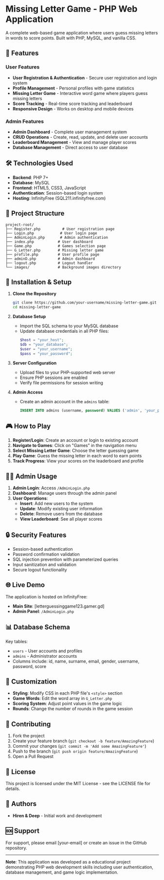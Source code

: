# Missing Letter Game - PHP Web Application

A complete web-based game application where users guess missing letters in words to score points. Built with PHP, MySQL, and vanilla CSS.

## 🌟 Features

### User Features
- **User Registration & Authentication** - Secure user registration and login system
- **Profile Management** - Personal profiles with game statistics
- **Missing Letter Game** - Interactive word game where players guess missing letters
- **Score Tracking** - Real-time score tracking and leaderboard
- **Responsive Design** - Works on desktop and mobile devices

### Admin Features
- **Admin Dashboard** - Complete user management system
- **CRUD Operations** - Create, read, update, and delete user accounts
- **Leaderboard Management** - View and manage player scores
- **Database Management** - Direct access to user database

## 🛠️ Technologies Used

- **Backend**: PHP 7+
- **Database**: MySQL
- **Frontend**: HTML5, CSS3, JavaScript
- **Authentication**: Session-based login system
- **Hosting**: InfinityFree (SQL211.infinityfree.com)

## 📁 Project Structure

```
project-root/
├── Register.php          # User registration page
├── Login.php            # User login page
├── AdminLogin.php       # Admin authentication
├── index.php           # User dashboard
├── Game.php            # Games selection page
├── G_Letter.php        # Missing letter game
├── profile.php         # User profile page
├── adminD.php          # Admin dashboard
├── logout.php          # Logout handler
└── images/             # Background images directory
```

## 🚀 Installation & Setup

1. **Clone the Repository**
   ```bash
   git clone https://github.com/your-username/missing-letter-game.git
   cd missing-letter-game
   ```

2. **Database Setup**
   - Import the SQL schema to your MySQL database
   - Update database credentials in all PHP files:
     ```php
     $host = "your_host";
     $db = "your_database";
     $user = "your_username";
     $pass = "your_password";
     ```

3. **Server Configuration**
   - Upload files to your PHP-supported web server
   - Ensure PHP sessions are enabled
   - Verify file permissions for session writing

4. **Admin Access**
   - Create an admin account in the `admins` table:
     ```sql
     INSERT INTO admins (username, password) VALUES ('admin', 'your_password');
     ```

## 🎮 How to Play

1. **Register/Login**: Create an account or login to existing account
2. **Navigate to Games**: Click on "Games" in the navigation menu
3. **Select Missing Letter Game**: Choose the letter guessing game
4. **Play Game**: Guess the missing letter in each word to earn points
5. **Track Progress**: View your scores on the leaderboard and profile

## 👨‍💻 Admin Usage

1. **Admin Login**: Access `/AdminLogin.php`
2. **Dashboard**: Manage users through the admin panel
3. **User Operations**:
   - **Insert**: Add new users to the system
   - **Update**: Modify existing user information
   - **Delete**: Remove users from the database
   - **View Leaderboard**: See all player scores

## 🔒 Security Features

- Session-based authentication
- Password confirmation validation
- SQL injection prevention with parameterized queries
- Input sanitization and validation
- Secure logout functionality

## 🌐 Live Demo

The application is hosted on InfinityFree:
- **Main Site**: [letterguessinggame123.gamer.gd]
- **Admin Panel**: `/AdminLogin.php`

## 📊 Database Schema

Key tables:
- `users` - User accounts and profiles
- `admins` - Administrator accounts
- Columns include: id, name, surname, email, gender, username, password, score

## 🎨 Customization

- **Styling**: Modify CSS in each PHP file's `<style>` section
- **Game Words**: Edit the word array in `G_Letter.php`
- **Scoring System**: Adjust point values in the game logic
- **Rounds**: Change the number of rounds in the game session

## 🤝 Contributing

1. Fork the project
2. Create your feature branch (`git checkout -b feature/AmazingFeature`)
3. Commit your changes (`git commit -m 'Add some AmazingFeature'`)
4. Push to the branch (`git push origin feature/AmazingFeature`)
5. Open a Pull Request

## 📝 License

This project is licensed under the MIT License - see the LICENSE file for details.

## 👥 Authors

- **Hiren & Deep** - Initial work and development

## 🆘 Support

For support, please email [your-email] or create an issue in the GitHub repository.

---

**Note**: This application was developed as a educational project demonstrating PHP web development skills including user authentication, database management, and game logic implementation.
